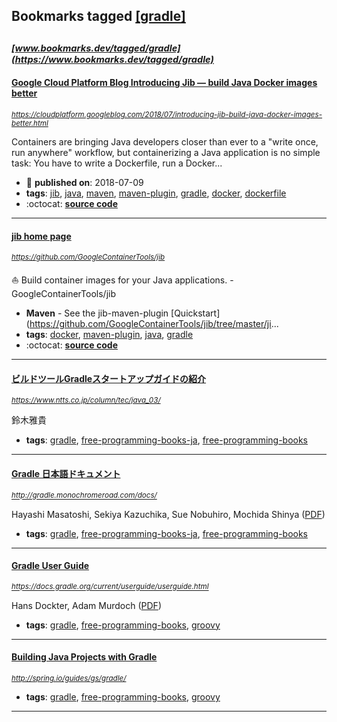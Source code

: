 ## Bookmarks tagged [[gradle]](https://www.bookmarks.dev/search?q=[gradle])

_<sup><sup>[www.bookmarks.dev/tagged/gradle](https://www.bookmarks.dev/tagged/gradle)</sup></sup>_
---
#### [Google Cloud Platform Blog Introducing Jib — build Java Docker images better](https://cloudplatform.googleblog.com/2018/07/introducing-jib-build-java-docker-images-better.html)
_<sup>https://cloudplatform.googleblog.com/2018/07/introducing-jib-build-java-docker-images-better.html</sup>_

Containers are bringing Java developers closer than ever to a "write once, run anywhere" workflow, but containerizing a Java application is no simple task: You have to write a Dockerfile, run a Docker...
* :calendar: **published on**: 2018-07-09
* **tags**: [jib](../tagged/jib.md), [java](../tagged/java.md), [maven](../tagged/maven.md), [maven-plugin](../tagged/maven-plugin.md), [gradle](../tagged/gradle.md), [docker](../tagged/docker.md), [dockerfile](../tagged/dockerfile.md)
* :octocat: **[source code](https://github.com/GoogleContainerTools/jib)**
---
#### [jib home page](https://github.com/GoogleContainerTools/jib)
_<sup>https://github.com/GoogleContainerTools/jib</sup>_

:sailboat: Build container images for your Java applications. - GoogleContainerTools/jib

* **Maven** - See the jib-maven-plugin [Quickstart](https://github.com/GoogleContainerTools/jib/tree/master/ji...
* **tags**: [docker](../tagged/docker.md), [maven-plugin](../tagged/maven-plugin.md), [java](../tagged/java.md), [gradle](../tagged/gradle.md)
* :octocat: **[source code](https://github.com/GoogleContainerTools/jib)**
---
#### [ビルドツールGradleスタートアップガイドの紹介](https://www.ntts.co.jp/column/tec/java_03/)
_<sup>https://www.ntts.co.jp/column/tec/java_03/</sup>_

鈴木雅貴
* **tags**: [gradle](../tagged/gradle.md), [free-programming-books-ja](../tagged/free-programming-books-ja.md), [free-programming-books](../tagged/free-programming-books.md)
---
#### [Gradle 日本語ドキュメント](http://gradle.monochromeroad.com/docs/)
_<sup>http://gradle.monochromeroad.com/docs/</sup>_

Hayashi Masatoshi, Sekiya Kazuchika, Sue Nobuhiro, Mochida Shinya ([PDF](http://gradle.monochromeroad.com/docs/userguide/userguide.pdf))
* **tags**: [gradle](../tagged/gradle.md), [free-programming-books-ja](../tagged/free-programming-books-ja.md), [free-programming-books](../tagged/free-programming-books.md)
---
#### [Gradle User Guide](https://docs.gradle.org/current/userguide/userguide.html)
_<sup>https://docs.gradle.org/current/userguide/userguide.html</sup>_

Hans Dockter, Adam Murdoch ([PDF](https://docs.gradle.org/current/userguide/userguide.pdf))
* **tags**: [gradle](../tagged/gradle.md), [free-programming-books](../tagged/free-programming-books.md), [groovy](../tagged/groovy.md)
---
#### [Building Java Projects with Gradle](http://spring.io/guides/gs/gradle/)
_<sup>http://spring.io/guides/gs/gradle/</sup>_

* **tags**: [gradle](../tagged/gradle.md), [free-programming-books](../tagged/free-programming-books.md), [groovy](../tagged/groovy.md)
---
